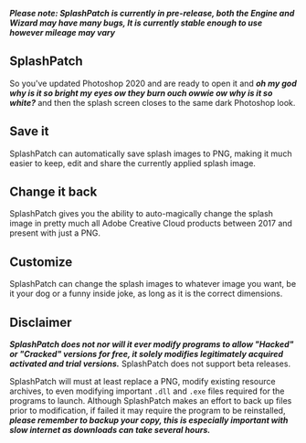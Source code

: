 ***Please note: SplashPatch is currently in pre-release, both the Engine and Wizard may have many bugs, It is currently stable enough to use however mileage may vary***

## SplashPatch
So you've updated Photoshop 2020 and are ready to open it and ***oh my god why is it so bright my eyes ow they burn ouch owwie ow why is it so white?*** and then the splash screen closes to the same dark Photoshop look.
## Save it
SplashPatch can automatically save splash images to PNG, making it much easier to keep, edit and share the currently applied splash image. 
## Change it back
SplashPatch gives you the ability to auto-magically change the splash image in pretty much all Adobe Creative Cloud products between 2017 and present with just a PNG.
## Customize
SplashPatch can change the splash images to whatever image you want, be it your dog or a funny inside joke, as long as it is the correct dimensions.
## Disclaimer
***SplashPatch does not nor will it ever modify programs to allow "Hacked" or "Cracked" versions for free, it solely modifies legitimately acquired activated and trial versions.*** SplashPatch does not support beta releases.

SplashPatch will must at least replace a PNG, modify existing resource archives, to even modifying important `.dll` and `.exe` files required for the programs to launch. Although SplashPatch makes an effort to back up files prior to modification, if failed it may require the program to be reinstalled, ***please remember to backup your copy, this is especially important with slow internet as downloads can take several hours.***
